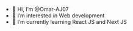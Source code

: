 - 👋 Hi, I’m @Omar-AJ07
- 👀 I’m interested in Web development
- 🌱 I’m currently learning React JS and Next JS

<!---
Omar-AJ07/Omar-AJ07 is a ✨ special ✨ repository because its `README.md` (this file) appears on your GitHub profile.
You can click the Preview link to take a look at your changes.
--->
